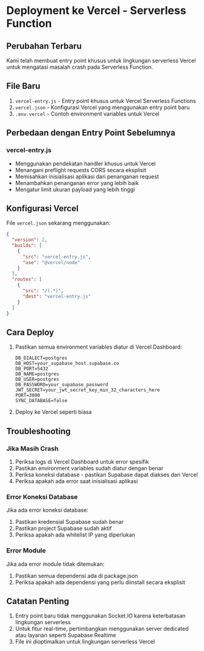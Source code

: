 # Deployment ke Vercel - Serverless Function

## Perubahan Terbaru

Kami telah membuat entry point khusus untuk lingkungan serverless Vercel untuk mengatasi masalah crash pada Serverless Function.

## File Baru

1. `vercel-entry.js` - Entry point khusus untuk Vercel Serverless Functions
2. `vercel.json` - Konfigurasi Vercel yang menggunakan entry point baru
3. `.env.vercel` - Contoh environment variables untuk Vercel

## Perbedaan dengan Entry Point Sebelumnya

### vercel-entry.js
- Menggunakan pendekatan handler khusus untuk Vercel
- Menangani preflight requests CORS secara eksplisit
- Memisahkan inisialisasi aplikasi dari penanganan request
- Menambahkan penanganan error yang lebih baik
- Mengatur limit ukuran payload yang lebih tinggi

## Konfigurasi Vercel

File `vercel.json` sekarang menggunakan:
```json
{
  "version": 2,
  "builds": [
    {
      "src": "vercel-entry.js",
      "use": "@vercel/node"
    }
  ],
  "routes": [
    {
      "src": "/(.*)",
      "dest": "vercel-entry.js"
    }
  ]
}
```

## Cara Deploy

1. Pastikan semua environment variables diatur di Vercel Dashboard:
   ```
   DB_DIALECT=postgres
   DB_HOST=your_supabase_host.supabase.co
   DB_PORT=5432
   DB_NAME=postgres
   DB_USER=postgres
   DB_PASSWORD=your_supabase_password
   JWT_SECRET=your_jwt_secret_key_min_32_characters_here
   PORT=3000
   SYNC_DATABASE=false
   ```

2. Deploy ke Vercel seperti biasa

## Troubleshooting

### Jika Masih Crash
1. Periksa logs di Vercel Dashboard untuk error spesifik
2. Pastikan environment variables sudah diatur dengan benar
3. Periksa koneksi database - pastikan Supabase dapat diakses dari Vercel
4. Periksa apakah ada error saat inisialisasi aplikasi

### Error Koneksi Database
Jika ada error koneksi database:
1. Pastikan kredensial Supabase sudah benar
2. Pastikan project Supabase sudah aktif
3. Periksa apakah ada whitelist IP yang diperlukan

### Error Module
Jika ada error module tidak ditemukan:
1. Pastikan semua dependensi ada di package.json
2. Periksa apakah ada dependensi yang perlu diinstall secara eksplisit

## Catatan Penting

1. Entry point baru tidak menggunakan Socket.IO karena keterbatasan lingkungan serverless
2. Untuk fitur real-time, pertimbangkan menggunakan server dedicated atau layanan seperti Supabase Realtime
3. File ini dioptimalkan untuk lingkungan serverless Vercel